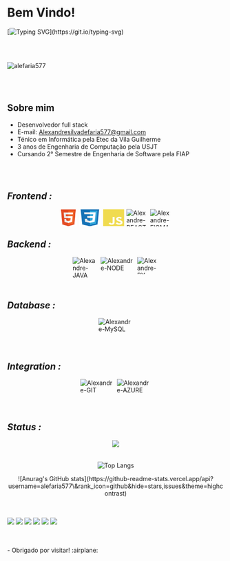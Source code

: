 # Bem Vindo!

[![Typing SVG](https://readme-typing-svg.demolab.com?font=Fira+Code&size=18&pause=1000&color=DAA520&random=false&width=435&lines=Olá!+Meu+nome+é+Alexandre!)](https://git.io/typing-svg)

<br>
<br>

<p align="left"> <img src="https://komarev.com/ghpvc/?username=alefaria577&label=Profile%20views&color=0e75b6&style=flat" alt="alefaria577" /> </p>

<br>
<br>

## Sobre mim

- Desenvolvedor full stack
- E-mail: Alexandresilvadefaria577@gmail.com
- Ténico em Informática pela Etec da Vila Guilherme
- 3 anos de Engenharia de Computação pela USJT
- Cursando 2° Semestre de Engenharia de Software pela FIAP
   
<br>
<br>

## *Frontend :*
<div align="start">
   <div style="display: flex; justify-content: center; gap:5px;">
      <img align="center" alt="Alexandre-HTML" height="40" width="40" src="https://raw.githubusercontent.com/devicons/devicon/master/icons/html5/html5-original.svg">
      <img align="center" alt="Alexandre-CSS" height="40" width="50" src="https://raw.githubusercontent.com/devicons/devicon/master/icons/css3/css3-original.svg">
      <img align="center" alt="Alexandre-JS" height="40" width="50" src="https://raw.githubusercontent.com/devicons/devicon/master/icons/javascript/javascript-plain.svg">
      <img align="center" alt="Alexandre-REACT" height="40" width="50" src="https://cdn.jsdelivr.net/gh/devicons/devicon/icons/react/react-original.svg" />      
      <img align="center" alt="Alexandre-FIGMA" height="40" width="50" src="https://cdn.jsdelivr.net/gh/devicons/devicon/icons/figma/figma-original.svg" />
   </div>
</div>

## *Backend :*
<div align="start">
   <div style="display: flex; justify-content: center; gap:5px;">
      <img align="center" alt="Alexandre-JAVA" height="50" width="60" src="https://cdn.jsdelivr.net/gh/devicons/devicon/icons/java/java-original-wordmark.svg" />
      <img align="center" alt="Alexandre-NODE" height="70" width="80" src="https://cdn.jsdelivr.net/gh/devicons/devicon@latest/icons/nodejs/nodejs-original-wordmark.svg" />
      <img align="center" alt="Alexandre-PY" height="40" width="50" src="https://cdn.jsdelivr.net/gh/devicons/devicon/icons/python/python-original.svg" />  
   </div>
</div>

## *Database :*
<div align="start">
   <div style="display: flex; justify-content: center; gap:5px;"> 
      <img align="center" alt="Alexandre-MySQL" height="70" width="80" src="https://cdn.jsdelivr.net/gh/devicons/devicon/icons/mysql/mysql-original-wordmark.svg" />
   </div>
</div>

## *Integration :*
<div align="start">
   <div style="display: flex; justify-content: center; gap:5px;"> 
      <img align="center" alt="Alexandre-GIT" height="70" width="80" src="https://cdn.jsdelivr.net/gh/devicons/devicon@latest/icons/git/git-plain-wordmark.svg" />
      <img align="center" alt="Alexandre-AZURE" height="70" width="80" src="https://cdn.jsdelivr.net/gh/devicons/devicon@latest/icons/azure/azure-original-wordmark.svg" />
   </div>
</div>


## *Status :*

<div align="center">
  <a href="https://github.com/alefaria577">
    <img src="https://github-readme-streak-stats.herokuapp.com/?user=alefaria577&theme=react&hide_border=false&exclude_days=Sun&locale=pt_BR" />
  </a>
</div>

<br>

<div align="center">

![Top Langs](https://github-readme-stats.vercel.app/api/top-langs/?username=alefaria577&hide_progress=true)

</div>

<div align="center">
![Anurag's GitHub stats](https://github-readme-stats.vercel.app/api?username=alefaria577\&rank_icon=github&hide=stars,issues&theme=highcontrast)<br>

</div>
<br>
<br>




<code><img height="20" src="https://img.shields.io/badge/C-00599C?style=for-the-badge&logo=c&logoColor=white"></code>
<code><img height="20" src="https://img.shields.io/badge/Java-ED8B00?style=for-the-badge&logo=java&logoColor=white"></code>
<code><img height="20" src="https://img.shields.io/badge/JavaScript-323330?style=for-the-badge&logo=javascript&logoColor=F7DF1E"></code>
<code><img height="20" src="https://img.shields.io/badge/CSS3-1572B6?style=for-the-badge&logo=css3&logoColor=white"></code>
<code><img height="20" src="https://img.shields.io/badge/React-20232A?style=for-the-badge&logo=react&logoColor=61DAFB"></code>
<code><img height="20" src="https://img.shields.io/badge/Node%20js-339933?style=for-the-badge&logo=nodedotjs&logoColor=white"></code>

 <br>
<br>
- Obrigado por visitar! :airplane:
